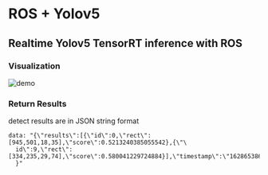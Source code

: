 # ROS + Yolov5
## Realtime Yolov5 TensorRT inference with ROS

### Visualization
![demo](assets/demo.gif)  

### Return Results
detect results are in JSON string format
```
data: "{\"results\":[{\"id\":0,\"rect\":[945,501,18,35],\"score\":0.5213240385055542},{\"\
  id\":9,\"rect\":[334,235,29,74],\"score\":0.580041229724884}],\"timestamp\":\"1628653864.545534\"\
  }"
```